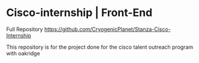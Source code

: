 # Cisco-internship | Front-End


Full Repository https://github.com/CryogenicPlanet/Stanza-Cisco-Internship

This repository is for the project done for the cisco talent outreach program with oakridge
